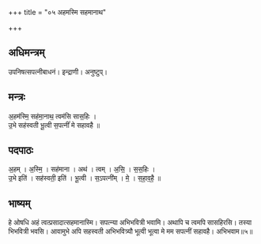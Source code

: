 +++
title = "०५ अहमस्मि सहमानाथ"

+++
## अधिमन्त्रम्
उपनिषत्सपत्नीबाधनं। इन्द्राणी। अनुष्टुप्।

## मन्त्रः
अ॒हम॑स्मि॒ सह॑मा॒नाथ॒ त्वम॑सि सास॒हिः ।  
उ॒भे सह॑स्वती भू॒त्वी स॒पत्नीं॑ मे सहावहै ॥

## पदपाठः
अ॒हम् । अ॒स्मि॒ । सह॑माना । अथ॑ । त्वम् । अ॒सि॒ । स॒स॒हिः ।  
उ॒भे इति॑ । सह॑स्वती॒ इति॑ । भू॒त्वी । स॒ऽपत्नी॑म् । मे॒ । स॒हा॒व॒है॒ ॥

## भाष्यम्
हे ओषधि अहं त्वत्प्रसादात्सहमानास्मि। सपत्न्या अभिभवित्री भवामि। अथापि च त्वमपि सासहिरसि। तस्या भिभवित्री भवसि। आवामुभे अपि सहस्वती अभिभवित्र्यौ भूत्वी भूत्वा मे मम सपत्नीं सहावहै। अभिभवाम॥५॥
